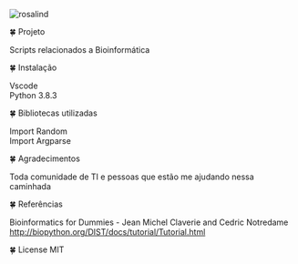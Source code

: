 ![rosalind](https://user-images.githubusercontent.com/61422039/100461466-999ff200-30a7-11eb-8b9f-20b49b41591e.jpg)



🍀 Projeto

Scripts relacionados a Bioinformática

🍀 Instalação

Vscode <br/>
Python 3.8.3

🍀 Bibliotecas utilizadas

Import Random <br/>
Import Argparse

🍀 Agradecimentos

Toda comunidade de TI e pessoas que estão me ajudando nessa caminhada

🍀 Referências

Bioinformatics for Dummies - Jean Michel Claverie and Cedric Notredame <br/>
http://biopython.org/DIST/docs/tutorial/Tutorial.html <br/>

🍀 License MIT

